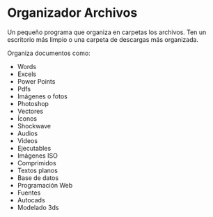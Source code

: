 # Organizador Archivos

Un pequeño programa que organiza en carpetas los archivos.
Ten un escritorio más limpio o una carpeta de descargas más organizada.

Organiza documentos como:
- Words
- Excels
- Power Points
- Pdfs
- Imágenes o fotos
- Photoshop
- Vectores
- Íconos
- Shockwave
- Audios
- Videos
- Ejecutables
- Imágenes ISO
- Comprimidos
- Textos planos
- Base de datos
- Programación Web
- Fuentes
- Autocads
- Modelado 3ds
